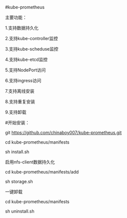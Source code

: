 #kube-prometheus

主要功能：

1.支持数据持久化

2.支持kube-controller监控

3.支持kube-scheduse监控

4.支持kube-etcd监控

5.支持NodePort访问

6.支持ingress访问

7.支持离线安装

8.支持重复安装

9.支持卸载




#开始安装：

git https://github.com/chinaboy007/kube-prometheus.git

cd kube-prometheus/manifests

sh install.sh



启用nfs-client数据持久化  

cd kube-prometheus/manifests/add  

sh storage.sh



一键卸载  

cd kube-prometheus/manifests

sh uninstall.sh
